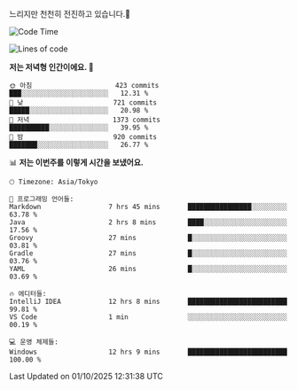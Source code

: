 느리지만 천천히 전진하고 있습니다.🐢

<!--START_SECTION:waka-->
![Code Time](http://img.shields.io/badge/Code%20Time-1%2C682%20hrs%2019%20mins-blue)

![Lines of code](https://img.shields.io/badge/%EC%A0%80%EB%8A%94%20%EC%97%AC%ED%83%9C%EA%B9%8C%EC%A7%80%20-939.5%20thousand%20%EC%A4%84%EC%9D%98%20%EC%BD%94%EB%93%9C%EB%A5%BC%20%EC%9E%91%EC%84%B1%ED%96%88%EC%96%B4%EC%9A%94.-blue)

**저는 저녁형 인간이에요. 🦉** 

```text
🌞 아침                     423 commits         ███░░░░░░░░░░░░░░░░░░░░░░   12.31 % 
🌆 낮　                     721 commits         █████░░░░░░░░░░░░░░░░░░░░   20.98 % 
🌃 저녁                     1373 commits        ██████████░░░░░░░░░░░░░░░   39.95 % 
🌙 밤　                     920 commits         ███████░░░░░░░░░░░░░░░░░░   26.77 % 
```


📊 **저는 이번주를 이렇게 시간을 보냈어요.** 

```text
🕑︎ Timezone: Asia/Tokyo

💬 프로그래밍 언어들: 
Markdown                 7 hrs 45 mins       ████████████████░░░░░░░░░   63.78 % 
Java                     2 hrs 8 mins        ████░░░░░░░░░░░░░░░░░░░░░   17.56 % 
Groovy                   27 mins             █░░░░░░░░░░░░░░░░░░░░░░░░   03.81 % 
Gradle                   27 mins             █░░░░░░░░░░░░░░░░░░░░░░░░   03.76 % 
YAML                     26 mins             █░░░░░░░░░░░░░░░░░░░░░░░░   03.69 % 

🔥 에디터들: 
IntelliJ IDEA            12 hrs 8 mins       █████████████████████████   99.81 % 
VS Code                  1 min               ░░░░░░░░░░░░░░░░░░░░░░░░░   00.19 % 

💻 운영 체제들: 
Windows                  12 hrs 9 mins       █████████████████████████   100.00 % 
```


 Last Updated on 01/10/2025 12:31:38 UTC
<!--END_SECTION:waka-->
